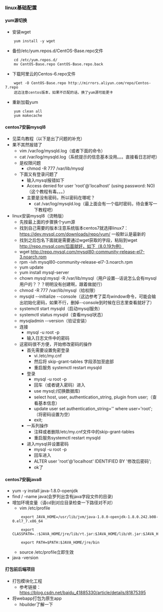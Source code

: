 ### linux基础配置
#### yum源切换
+ 安装wget
```
    yum install -y wget
```
+ 备份/etc/yum.repos.d/CentOS-Base.repo文件
```
    cd /etc/yum.repos.d/
    mv CentOS-Base.repo CentOS-Base.repo.back
```
+ 下载阿里云的Centos-6.repo文件
```
    wget -O CentOS-Base.repo http://mirrors.aliyun.com/repo/Centos-7.repo
    这边注意centos版本，如果不匹配的话，换了yum源可能更卡
```
+ 重新加载yum
```
    yum clean all
    yum makecache
```
#### centos7安装mysql8
+ 见菜鸟教程（以下是出了问题的补充）
+ 果不其然报错了
    + vim /var/log/mysqld.log（或者下面的命令）
    + cat /var/log/mysqld.log（系统提示的信息基本没用。。。直接看日志好吧）
    + 是权限问题
        + chmod -R 777 /var/lib/mysql
    + 下面又有登录问题了
        + 输入mysql报错如下
        + Access denied for user 'root'@'localhost' (using password: NO)（这个教程有毒。。。）
        + 主要是没有密码，所以密码在哪呢？
            + cat /var/log/mysqld.log（最上面会有一个临时密码，待会重写一下教程吧）
+ linux安装mysql8（流畅版）
    + 先按最上面的步骤换个yum源
    + 找到自己需要的版本注意系统版本centos7就选择linux7：https://dev.mysql.com/downloads/repo/yum/ 一般默认是最新的
    + 找到之后包名下面就是需要通过wget获取的字段，粘贴到wget http://repo.mysql.com/后面就好，如下（8.0.19为例）
    + wget http://repo.mysql.com/mysql80-community-release-el7-3.noarch.rpm
    + rpm -ivh mysql80-community-release-el7-3.noarch.rpm
    + yum update
    + yum install mysql-server
    + chown mysql:mysql -R /var/lib/mysql（用户设置--话说怎么会有mysql用户的？？？明明没有创建啊，跟着做就行）
    + chmod -R 777 /var/lib/mysql（给权限）
    + mysqld --initialize --console（这边参考了菜鸟window命令，可能会输出初始化密码，如果不行，删掉--console到时候在日志里查看就好了）
    + systemctl start mysqld（启动mysql服务）
    + systemctl status mysqld（查看mysql状态）
    + mysqladmin --version（验证安装）
    + 连接
        + mysql -u root -p
        + 输入日志文件中的密码
    + 这密码很不方便，开始修改密码的操作
        + 首先需要设置免密登录
            + vi /etc/my.cnf
            + 然后将 skip-grant-tables 字段添加至底部
            + 重启服务 systemctl restart mysqld
        + 登录 
            + mysql -u root -p
            + 回车（或者键入密码）进入
            + use mysql;(切换数据库)
            + select host, user, authentication_string, plugin from user;（查看基本信息）
            + update user set authentication_string='' where user='root';（将密码设置为空）
            + exit;
        + 一系列操作
            + 注释或者删除/etc/my.cnf文件中的skip-grant-tables 
            + 重启服务systemctl restart mysqld
        + 进入mysql并设置密码   
            + mysql -u root -p
            + 回车进入
            + ALTER user 'root'@'localhost' IDENTIFIED BY '修改后密码';
            + ok了
#### centos7安装java8
+ yum -y install java-1.8.0-openjdk
+ find / -name java(会罗列出含有java字段文件的目录)
+ 增加环境变量（请cd到对应目录检查一下路径对不对）
    + vim /etc/profile
    ```
        export JAVA_HOME=/usr/lib/jvm/java-1.8.0-openjdk-1.8.0.242.b08-0.el7_7.x86_64

        export CLASSPATH=.:$JAVA_HOME/jre/lib/rt.jar:$JAVA_HOME/lib/dt.jar:$JAVA_HOME/lib/tools.jar

        export PATH=$PATH:$JAVA_HOME/jre/bin
    ```
    + source /etc/profile立即生效
+ java -version

#### 打包前后端项目
+ 打包模块化工程 
    + 参考链接：https://blog.csdn.net/baidu_41885330/article/details/81875395
+ 将webapp打包为原生app
    + hbuilder了解一下
